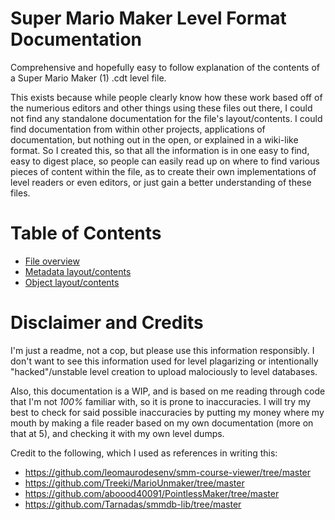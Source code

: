 # Super Mario Maker Level Format Documentation
Comprehensive and hopefully easy to follow explanation of the contents of a Super Mario Maker (1) .cdt level file.

This exists because while people clearly know how these work based off of the numerious editors and other things using these files out there, I could not find any standalone documentation for the file's layout/contents. I could find documentation from within other projects, applications of documentation, but nothing out in the open, or explained in a wiki-like format. So I created this, so that all the information is in one easy to find, easy to digest place, so people can easily read up on where to find various pieces of content within the file, as to create their own implementations of level readers or even editors, or just gain a better understanding of these files.

# Table of Contents
* [File overview](https://github.com/c08oprkiua/SMM-Level-Format-Documentation/blob/main/overview.md)
* [Metadata layout/contents](https://github.com/c08oprkiua/SMM-Level-Format-Documentation/blob/main/metadata.md)
* [Object layout/contents](https://github.com/c08oprkiua/SMM-Level-Format-Documentation/blob/main/objects.md)


# Disclaimer and Credits
I'm just a readme, not a cop, but please use this information responsibly. I don't want to see this information used for level plagarizing or intentionally "hacked"/unstable level creation to upload malociously to level databases.

Also, this documentation is a WIP, and is based on me reading through code that I'm not *100%* familiar with, so it is prone to inaccuracies. I will try my best to check for said possible inaccuracies by putting my money where my mouth by making a file reader based on my own documentation (more on that at 5), and checking it with my own level dumps.

Credit to the following, which I used as references in writing this:
* https://github.com/leomaurodesenv/smm-course-viewer/tree/master
* https://github.com/Treeki/MarioUnmaker/tree/master
* https://github.com/aboood40091/PointlessMaker/tree/master
* https://github.com/Tarnadas/smmdb-lib/tree/master
